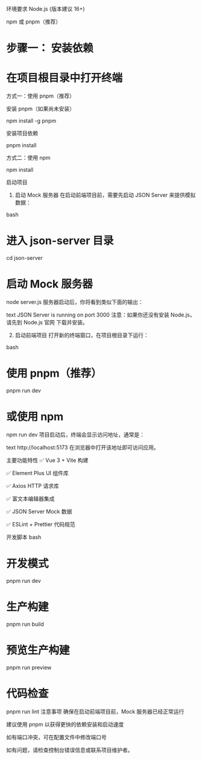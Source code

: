 环境要求
Node.js (版本建议 16+)

npm 或 pnpm（推荐）

# 步骤一： 安装依赖 
# 在项目根目录中打开终端

方式一：使用 pnpm（推荐）

安装 pnpm（如果尚未安装）

npm install -g pnpm

安装项目依赖

pnpm install

方式二：使用 npm

npm install

启动项目
1. 启动 Mock 服务器
在启动前端项目前，需要先启动 JSON Server 来提供模拟数据：

bash
# 进入 json-server 目录
cd json-server

# 启动 Mock 服务器
node server.js
服务器启动后，你将看到类似下面的输出：

text
JSON Server is running on port 3000
注意：如果你还没有安装 Node.js，请先到 Node.js 官网 下载并安装。

2. 启动前端项目
打开新的终端窗口，在项目根目录下运行：

bash
# 使用 pnpm（推荐）
pnpm run dev

# 或使用 npm
npm run dev
项目启动后，终端会显示访问地址，通常是：

text
http://localhost:5173
在浏览器中打开该地址即可访问应用。

主要功能特性
✅ Vue 3 + Vite 构建

✅ Element Plus UI 组件库

✅ Axios HTTP 请求库

✅ 富文本编辑器集成

✅ JSON Server Mock 数据

✅ ESLint + Prettier 代码规范

开发脚本
bash
# 开发模式
pnpm run dev

# 生产构建
pnpm run build

# 预览生产构建
pnpm run preview

# 代码检查
pnpm run lint
注意事项
确保在启动前端项目前，Mock 服务器已经正常运行

建议使用 pnpm 以获得更快的依赖安装和启动速度

如有端口冲突，可在配置文件中修改端口号

如有问题，请检查控制台错误信息或联系项目维护者。

